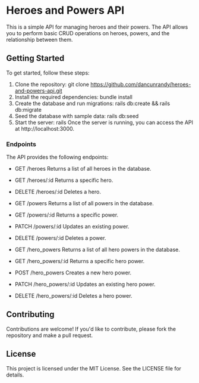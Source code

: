 # Heroes and Powers API
This is a simple API for managing heroes and their powers. The API allows you to perform basic CRUD operations on heroes, powers, and the relationship between them.

## Getting Started
To get started, follow these steps:

1. Clone the repository: git clone https://github.com/dancunrandy/heroes-and-powers-api.git
2. Install the required dependencies: bundle install
3. Create the database and run migrations: rails db:create && rails db:migrate
4. Seed the database with sample data: rails db:seed
5. Start the server: rails 
Once the server is running, you can access the API at http://localhost:3000.

### Endpoints
The API provides the following endpoints:

* GET /heroes
Returns a list of all heroes in the database.

* GET /heroes/:id
Returns a specific hero.

* DELETE /heroes/:id
Deletes a hero.

* GET /powers
Returns a list of all powers in the database.

* GET /powers/:id
Returns a specific power.

* PATCH /powers/:id
Updates an existing power.

* DELETE /powers/:id
Deletes a power.

* GET /hero_powers
Returns a list of all hero powers in the database.

* GET /hero_powers/:id
Returns a specific hero power.

* POST /hero_powers
Creates a new hero power.

* PATCH /hero_powers/:id
Updates an existing hero power.

* DELETE /hero_powers/:id
Deletes a hero power.
## Contributing
Contributions are welcome! If you'd like to contribute, please fork the repository and make a pull request.

## License
This project is licensed under the MIT License. See the LICENSE file for details.



